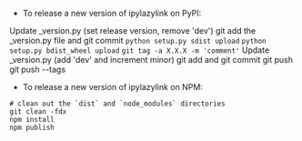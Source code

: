 - To release a new version of ipylazylink on PyPI:

Update _version.py (set release version, remove 'dev')
git add the _version.py file and git commit
`python setup.py sdist upload`
`python setup.py bdist_wheel upload`
`git tag -a X.X.X -m 'comment'`
Update _version.py (add 'dev' and increment minor)
git add and git commit
git push
git push --tags

- To release a new version of ipylazylink on NPM:

```
# clean out the `dist` and `node_modules` directories
git clean -fdx
npm install
npm publish
```